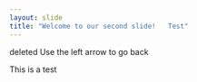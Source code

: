 ```yaml
---
layout: slide
title: "Welcome to our second slide!   Test"
---
```

deleted
Use the left arrow to go back


This is a test
